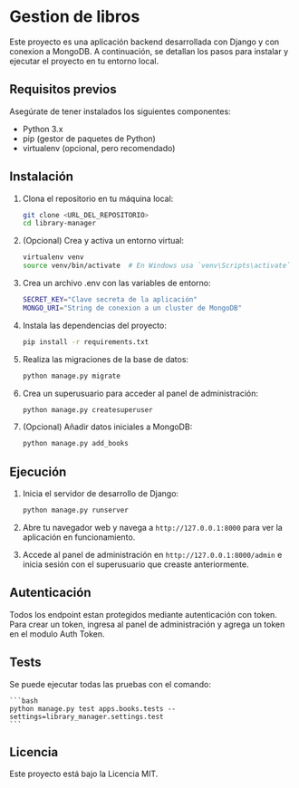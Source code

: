 # Gestion de libros

Este proyecto es una aplicación backend desarrollada con Django y con conexion a MongoDB. A continuación, se detallan los pasos para instalar y ejecutar el proyecto en tu entorno local.

## Requisitos previos

Asegúrate de tener instalados los siguientes componentes:

- Python 3.x
- pip (gestor de paquetes de Python)
- virtualenv (opcional, pero recomendado)

## Instalación

1. Clona el repositorio en tu máquina local:

    ```bash
    git clone <URL_DEL_REPOSITORIO>
    cd library-manager
    ```

2. (Opcional) Crea y activa un entorno virtual:

    ```bash
    virtualenv venv
    source venv/bin/activate  # En Windows usa `venv\Scripts\activate`
    ```

3. Crea un archivo .env con las variables de entorno:

    ```bash
    SECRET_KEY="Clave secreta de la aplicación"
    MONGO_URI="String de conexion a un cluster de MongoDB"
    ```

4. Instala las dependencias del proyecto:

    ```bash
    pip install -r requirements.txt
    ```

5. Realiza las migraciones de la base de datos:

    ```bash
    python manage.py migrate
    ```

6. Crea un superusuario para acceder al panel de administración:

    ```bash
    python manage.py createsuperuser
    ```

7. (Opcional) Añadir datos iniciales a MongoDB:

    ```bash
    python manage.py add_books
    ```

## Ejecución

1. Inicia el servidor de desarrollo de Django:

    ```bash
    python manage.py runserver
    ```

2. Abre tu navegador web y navega a `http://127.0.0.1:8000` para ver la aplicación en funcionamiento.

3. Accede al panel de administración en `http://127.0.0.1:8000/admin` e inicia sesión con el superusuario que creaste anteriormente.

## Autenticación

Todos los endpoint estan protegidos mediante autenticación con token. Para crear un token, ingresa al panel de administración y agrega un token en el modulo Auth Token.

## Tests

Se puede ejecutar todas las pruebas con el comando:

    ```bash
    python manage.py test apps.books.tests --settings=library_manager.settings.test
    ```

## Licencia

Este proyecto está bajo la Licencia MIT.
